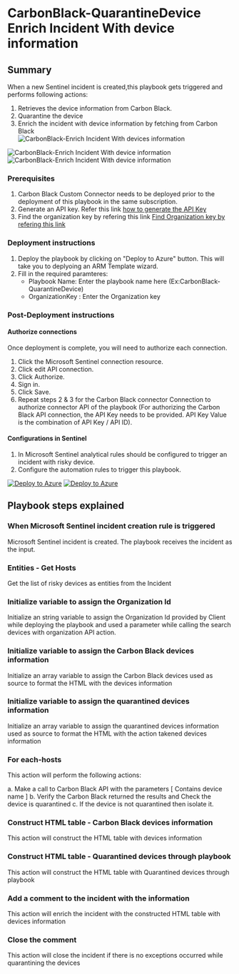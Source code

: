 # CarbonBlack-QuarantineDevice Enrich Incident With device information
 ## Summary

 When a new Sentinel incident is created,this playbook gets triggered and performs following actions:
 
 1. Retrieves the device information from Carbon Black.
 2. Quarantine the device
 3. Enrich the incident with device information by fetching from Carbon Black<br>
    ![CarbonBlack-Enrich Incident With devices information](./images/Incident_Comment.png)

![CarbonBlack-Enrich Incident With device information](./images/designerOverviewLight1.png)<br>
![CarbonBlack-Enrich Incident With device information](./images/designerOverviewLight2.png)

### Prerequisites 

1. Carbon Black Custom Connector needs to be deployed prior to the deployment of this playbook in the same subscription.
2. Generate an API key. Refer this link [how to generate the API Key](https://developer.carbonblack.com/reference/carbon-black-cloud/authentication/#creating-an-api-key)
3. Find the organization key by refering this link [ Find Organization key by refering this link ](https://developer.carbonblack.com/reference/carbon-black-cloud/authentication/#creating-an-api-key)
   
### Deployment instructions 

1. Deploy the playbook by clicking on "Deploy to Azure" button. This will take you to deplyoing an ARM Template wizard.
2. Fill in the required paramteres:
    * Playbook Name: Enter the playbook name here (Ex:CarbonBlack-QuarantineDevice)
    * OrganizationKey : Enter the Organization key

### Post-Deployment instructions

#### Authorize connections

Once deployment is complete, you will need to authorize each connection.

1. Click the Microsoft Sentinel connection resource.
2. Click edit API connection.
3. Click Authorize.
4. Sign in.
5. Click Save.
6. Repeat steps 2 & 3 for the Carbon Black connector Connection to authorize connector API of the playbook (For authorizing the Carbon Black API connection, the API Key needs to be provided. API Key Value is the combination of API Key / API ID).

#### Configurations in Sentinel

1. In Microsoft Sentinel analytical rules should be configured to trigger an incident with risky device.
2. Configure the automation rules to trigger this playbook.

[![Deploy to Azure](https://aka.ms/deploytoazurebutton)](https://portal.azure.com/#create/Microsoft.Template/uri/https%3A%2F%2Fraw.githubusercontent.com%2Fjoelst%2FAzure-Sentinel%2Fhv%2FSolutions%2FCarbonBlack%2FPlaybooks%2FCarbonBlack-QuarantineDevice%2Fazuredeploy.json) [![Deploy to Azure](https://aka.ms/deploytoazuregovbutton)](https://portal.azure.us/#create/Microsoft.Template/uri/https%3A%2F%2Fraw.githubusercontent.com%2Fjoelst%2FAzure-Sentinel%2Fhv%2FSolutions%2FCarbonBlack%2FPlaybooks%2FCarbonBlack-QuarantineDevice%2Fazuredeploy.json)

## Playbook steps explained

### When Microsoft Sentinel incident creation rule is triggered

Microsoft Sentinel incident is created. The playbook receives the incident as the input.

### Entities - Get Hosts

Get the list of risky devices as entities from the Incident

### Initialize variable to assign the Organization Id

Initialize an string variable to assign the Organization Id provided by Client while deploying the playbook and used a parameter while calling the search devices with organization API action.

### Initialize variable to assign the Carbon Black devices information

Initialize an array variable to assign the Carbon Black devices used as source to format the HTML with the devices information

### Initialize variable to assign the quarantined devices information

Initialize an array variable to assign the quarantined devices information used as source to format the HTML with the action takened devices information

### For each-hosts

This action will perform the following actions:

  a. Make a call to Carbon Black API with the parameters [ Contains device name ]
  b. Verify the Carbon Black returned the results and Check the device is quarantined
  c. If the device is not quarantined then isolate it.

### Construct HTML table - Carbon Black devices information

This action will construct the HTML table with devices information

### Construct HTML table - Quarantined devices through playbook

This action will construct the HTML table with Quarantined devices through playbook

### Add a comment to the incident with the information

This action will enrich the incident with the constructed HTML table with devices information

### Close the comment

This action will close the incident if there is no exceptions occurred while quarantining the devices
